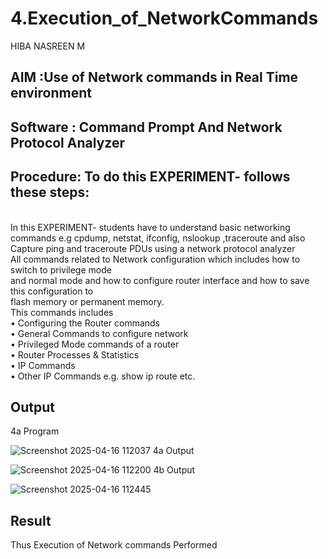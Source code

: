 # 4.Execution_of_NetworkCommands
HIBA NASREEN M
## AIM :Use of Network commands in Real Time environment
## Software : Command Prompt And Network Protocol Analyzer
## Procedure: To do this EXPERIMENT- follows these steps:
<BR>
In this EXPERIMENT- students have to understand basic networking commands e.g cpdump, netstat, ifconfig, nslookup ,traceroute and also Capture ping and traceroute PDUs using a network protocol analyzer 
<BR>
All commands related to Network configuration which includes how to switch to privilege mode
<BR>
and normal mode and how to configure router interface and how to save this configuration to
<BR>
flash memory or permanent memory.
<BR>
This commands includes
<BR>
• Configuring the Router commands
<BR>
• General Commands to configure network
<BR>
• Privileged Mode commands of a router 
<BR>
• Router Processes & Statistics
<BR>
• IP Commands
<BR>
• Other IP Commands e.g. show ip route etc.
<BR>

## Output
4a Program

![Screenshot 2025-04-16 112037](https://github.com/user-attachments/assets/36ce194d-20dc-4b3d-a853-2747b2e98014)
4a Output

![Screenshot 2025-04-16 112200](https://github.com/user-attachments/assets/3092377c-9514-4f89-82a8-8fd72090dcb2)
4b Output

![Screenshot 2025-04-16 112445](https://github.com/user-attachments/assets/51fc6a62-4922-4ba5-bea0-32b225b2c958)



## Result
Thus Execution of Network commands Performed 
